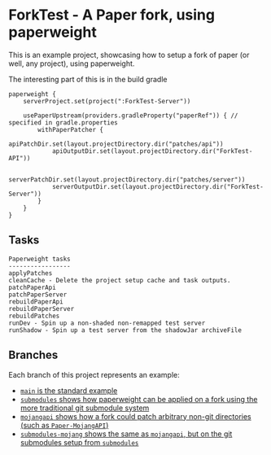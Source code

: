 # ForkTest - A Paper fork, using paperweight

This is an example project, showcasing how to setup a fork of paper (or well, any project), using paperweight.

The interesting part of this is in the build gradle
```
paperweight {
    serverProject.set(project(":ForkTest-Server"))

    usePaperUpstream(providers.gradleProperty("paperRef")) { // specified in gradle.properties
        withPaperPatcher {
            apiPatchDir.set(layout.projectDirectory.dir("patches/api"))
            apiOutputDir.set(layout.projectDirectory.dir("ForkTest-API"))

            serverPatchDir.set(layout.projectDirectory.dir("patches/server"))
            serverOutputDir.set(layout.projectDirectory.dir("ForkTest-Server"))
        }
    }
}

```

## Tasks

```
Paperweight tasks
-----------------
applyPatches
cleanCache - Delete the project setup cache and task outputs.
patchPaperApi
patchPaperServer
rebuildPaperApi
rebuildPaperServer
rebuildPatches
runDev - Spin up a non-shaded non-remapped test server
runShadow - Spin up a test server from the shadowJar archiveFile
```

## Branches

Each branch of this project represents an example:

 - [`main` is the standard example](https://github.com/PaperMC/paperweight-examples/tree/main)
 - [`submodules` shows how paperweight can be applied on a fork using the more traditional git submodule system](https://github.com/PaperMC/paperweight-examples/tree/submodules)
 - [`mojangapi` shows how a fork could patch arbitrary non-git directories (such as `Paper-MojangAPI`)](https://github.com/PaperMC/paperweight-examples/tree/mojangapi)
 - [`submodules-mojang` shows the same as `mojangapi`, but on the git submodules setup from `submodules`](https://github.com/PaperMC/paperweight-examples/tree/submodules-mojangapi)
